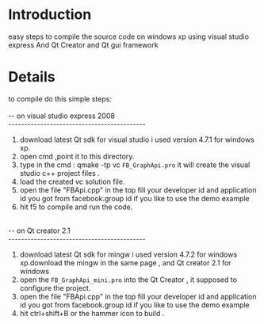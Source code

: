 # Introduction #

easy steps to compile the source code on windows xp using visual studio express And Qt Creator
and Qt gui framework


# Details #

to compile do this simple steps:<br><br>
-- on visual studio express 2008<br>
-------------------------------------------<br>
<ol><li>download latest Qt sdk for visual studio i used version 4.7.1 for windows xp.<br>
</li><li>open cmd ,point it to this directory.<br>
</li><li>type in the cmd : qmake -tp vc <code>FB_GraphApi.pro</code> it will create the visual studio c++ project files .<br>
</li><li>load the created vc solution file.<br>
</li><li>open the file "FBApi.cpp" in the top fill your developer id and application id you got from facebook.group id if you like to use the demo example<br>
</li><li>hit f5 to compile and run the code.<br>
<br></li></ol>


-- on Qt creator 2.1<br>
-------------------------------------------<br>
<ol><li>download latest Qt sdk for mingw i used version 4.7.2 for windows xp.download the mingw in the same page , and Qt creator 2.1 for windows<br>
</li><li>open the <code>FB_GraphApi_mini.pro</code> into the Qt Creator , it supposed to configure the project.<br>
</li><li>open the file "FBApi.cpp" in the top fill your developer id and application id you got from facebook.group id if you like to use the demo example<br>
</li><li>hit ctrl+shift+B or the hammer icon to build .<br>
<br></li></ol>
